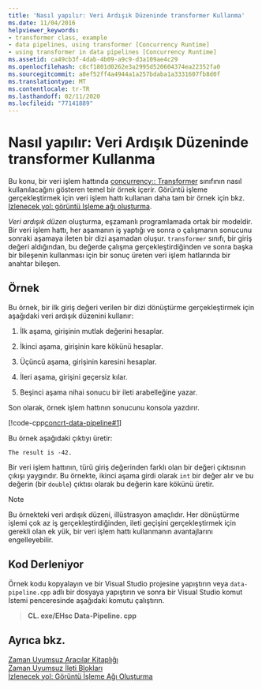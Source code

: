```yaml
---
title: 'Nasıl yapılır: Veri Ardışık Düzeninde transformer Kullanma'
ms.date: 11/04/2016
helpviewer_keywords:
- transformer class, example
- data pipelines, using transformer [Concurrency Runtime]
- using transformer in data pipelines [Concurrency Runtime]
ms.assetid: ca49cb3f-4dab-4b09-a9c9-d3a109ae4c29
ms.openlocfilehash: c8cf1801d0262e3a2995d520604374ea22352fa0
ms.sourcegitcommit: a8ef52ff4a4944a1a257bdaba1a3331607fb8d0f
ms.translationtype: MT
ms.contentlocale: tr-TR
ms.lasthandoff: 02/11/2020
ms.locfileid: "77141889"
---
```

# <a name="how-to-use-transformer-in-a-data-pipeline"></a>Nasıl yapılır: Veri Ardışık Düzeninde transformer Kullanma

Bu konu, bir veri işlem hattında [concurrency:: Transformer](../../parallel/concrt/reference/transformer-class.md) sınıfının nasıl kullanılacağını gösteren temel bir örnek içerir. Görüntü işleme gerçekleştirmek için veri işlem hattı kullanan daha tam bir örnek için bkz. [Izlenecek yol: görüntü Işleme ağı oluşturma](../../parallel/concrt/walkthrough-creating-an-image-processing-network.md).

*Veri ardışık düzen* oluşturma, eşzamanlı programlamada ortak bir modeldir. Bir veri işlem hattı, her aşamanın iş yaptığı ve sonra o çalışmanın sonucunu sonraki aşamaya ileten bir dizi aşamadan oluşur. `transformer` sınıfı, bir giriş değeri aldığından, bu değerde çalışma gerçekleştirdiğinden ve sonra başka bir bileşenin kullanması için bir sonuç üreten veri işlem hatlarında bir anahtar bileşen.

## <a name="example"></a>Örnek

Bu örnek, bir ilk giriş değeri verilen bir dizi dönüştürme gerçekleştirmek için aşağıdaki veri ardışık düzenini kullanır:

1. İlk aşama, girişinin mutlak değerini hesaplar.

1. İkinci aşama, girişinin kare kökünü hesaplar.

1. Üçüncü aşama, girişinin karesini hesaplar.

1. İleri aşama, girişini geçersiz kılar.

1. Beşinci aşama nihai sonucu bir ileti arabelleğine yazar.

Son olarak, örnek işlem hattının sonucunu konsola yazdırır.

[!code-cpp[concrt-data-pipeline#1](../../parallel/concrt/codesnippet/cpp/how-to-use-transformer-in-a-data-pipeline_1.cpp)]

Bu örnek aşağıdaki çıktıyı üretir:

```Output
The result is -42.
```

Bir veri işlem hattının, türü giriş değerinden farklı olan bir değeri çıktısının çıkışı yaygındır. Bu örnekte, ikinci aşama girdi olarak `int` bir değer alır ve bu değerin (bir `double`) çıktısı olarak bu değerin kare kökünü üretir.

> [!NOTE]
> Bu örnekteki veri ardışık düzeni, illüstrasyon amaçlıdır. Her dönüştürme işlemi çok az iş gerçekleştirdiğinden, ileti geçişini gerçekleştirmek için gerekli olan ek yük, bir veri işlem hattı kullanmanın avantajlarını engelleyebilir.

## <a name="compiling-the-code"></a>Kod Derleniyor

Örnek kodu kopyalayın ve bir Visual Studio projesine yapıştırın veya `data-pipeline.cpp` adlı bir dosyaya yapıştırın ve sonra bir Visual Studio komut Istemi penceresinde aşağıdaki komutu çalıştırın.

> **CL. exe/EHsc Data-Pipeline. cpp**

## <a name="see-also"></a>Ayrıca bkz.

[Zaman Uyumsuz Aracılar Kitaplığı](../../parallel/concrt/asynchronous-agents-library.md)<br/>
[Zaman Uyumsuz İleti Blokları](../../parallel/concrt/asynchronous-message-blocks.md)<br/>
[İzlenecek yol: Görüntü İşleme Ağı Oluşturma](../../parallel/concrt/walkthrough-creating-an-image-processing-network.md)
